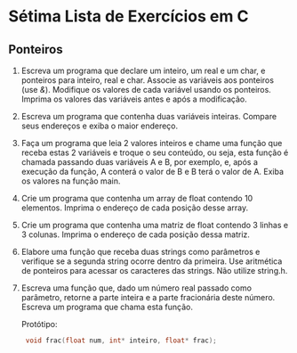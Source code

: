 # Sétima Lista de Exercícios em C

## Ponteiros

1. Escreva um programa que declare um inteiro, um real e um char, e ponteiros para inteiro, real e char. Associe as variáveis aos ponteiros (use *&*). Modifique os valores de cada variável usando os ponteiros. Imprima os valores das variáveis antes e após a modificação.

2. Escreva um programa que contenha duas variáveis inteiras. Compare seus endereços e exiba o maior endereço.

3. Faça um programa que leia 2 valores inteiros e chame uma função que receba estas 2 variáveis e troque o seu conteúdo, ou seja, esta função é chamada passando duas variáveis A e B, por exemplo, e, após a execução da função, A conterá o valor de B e B terá o valor de A. Exiba os valores na função main.

4. Crie um programa que contenha um array de float contendo 10 elementos. Imprima o endereço de cada posição desse array.

5. Crie um programa que contenha uma matriz de float contendo 3 linhas e 3 colunas. Imprima o endereço de cada posição dessa matriz.

6. Elabore uma função que receba duas strings como parâmetros e verifique se a segunda string ocorre dentro da primeira. Use aritmética de ponteiros para acessar os caracteres das strings. Não utilize string.h.

7. Escreva uma função que, dado um número real passado como parâmetro, retorne a parte inteira e a parte fracionária deste número. Escreva um programa que chama esta função.

   Protótipo:

   ~~~c
    void frac(float num, int* inteiro, float* frac);
    ~~~
